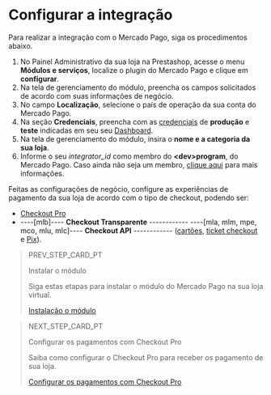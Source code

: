 # Configurar a integração
 
Para realizar a integração com o Mercado Pago, siga os procedimentos abaixo.
 
1. No Painel Administrativo da sua loja na Prestashop, acesse o menu **Módulos e serviços**, localize o plugin do Mercado Pago e clique em **configurar**.
2. Na tela de gerenciamento do módulo, preencha os campos solicitados de acordo com suas informações de negócio.
3. No campo **Localização**, selecione o país de operação da sua conta do Mercado Pago.
4. Na seção **Credenciais**, preencha com as [credenciais](/developers/pt/guides/credentials/credentials) de **produção** e **teste** indicadas em seu seu [Dashboard](/developers/pt/guides/additional-content/dashboard/introduction). 
5. Na tela de gerenciamento do módulo, insira o **nome e a categoria da sua loja**.
6. Informe o seu *integrator_id* como membro do **&lt;dev&gt;program**, do Mercado Pago. Caso ainda não seja um membro, [clique aqui](https://www.mercadopago[FAKER][URL][DOMAIN]/developers/pt/developer-program) para mais informações.
 
Feitas as configurações de negócio, configure as experiências de pagamento da sua loja de acordo com o tipo de checkout, podendo ser:

* [Checkout Pro](/developers/pt/docs/prestashop/payment-setup/cho-pro)
* ----[mlb]---- **Checkout Transparente** ------------ ----[mla, mlm, mpe, mco, mlu, mlc]---- **Checkout API** ------------ ([cartões](/developers/pt/docs/prestashop/payment-setup/cho-api/cards), [ticket checkout](/developers/pt/docs/prestashop/payment-setup/cho-api/ticket-checkout) e [Pix](/developers/pt/docs/prestashop/payment-setup/cho-api/pix)).

> PREV_STEP_CARD_PT
>
> Instalar o módulo
>
> Siga estas etapas para instalar o módulo do Mercado Pago na sua loja virtual.
>
> [Instalação o módulo](/developers/pt/docs/prestashop/installation)

> NEXT_STEP_CARD_PT
>
> Configurar os pagamentos com Checkout Pro
>
> Saiba como configurar o Checkout Pro para receber os pagamento de sua loja.
>
> [Configurar os pagamentos com Checkout Pro](/developers/pt/docs/prestashop/payment-setup/cho-pro)